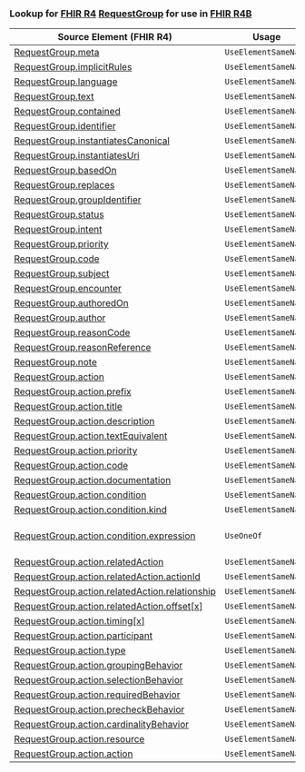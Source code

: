### Lookup for [FHIR R4](https://hl7.org/fhir/R4/) [RequestGroup](https://hl7.org/fhir/R4/RequestGroup.html) for use in [FHIR R4B](https://hl7.org/fhir/R4B/)

| Source Element (FHIR R4) | Usage | Target |
| -------------- | ----- | ------ |
| [RequestGroup.meta](https://hl7.org/fhir/R4/RequestGroup.html#resource) | `UseElementSameName` | [RequestGroup.meta](https://hl7.org/fhir/R4B/RequestGroup.html#resource) |
| [RequestGroup.implicitRules](https://hl7.org/fhir/R4/RequestGroup.html#resource) | `UseElementSameName` | [RequestGroup.implicitRules](https://hl7.org/fhir/R4B/RequestGroup.html#resource) |
| [RequestGroup.language](https://hl7.org/fhir/R4/RequestGroup.html#resource) | `UseElementSameName` | [RequestGroup.language](https://hl7.org/fhir/R4B/RequestGroup.html#resource) |
| [RequestGroup.text](https://hl7.org/fhir/R4/RequestGroup.html#resource) | `UseElementSameName` | [RequestGroup.text](https://hl7.org/fhir/R4B/RequestGroup.html#resource) |
| [RequestGroup.contained](https://hl7.org/fhir/R4/RequestGroup.html#resource) | `UseElementSameName` | [RequestGroup.contained](https://hl7.org/fhir/R4B/RequestGroup.html#resource) |
| [RequestGroup.identifier](https://hl7.org/fhir/R4/RequestGroup.html#resource) | `UseElementSameName` | [RequestGroup.identifier](https://hl7.org/fhir/R4B/RequestGroup.html#resource) |
| [RequestGroup.instantiatesCanonical](https://hl7.org/fhir/R4/RequestGroup.html#resource) | `UseElementSameName` | [RequestGroup.instantiatesCanonical](https://hl7.org/fhir/R4B/RequestGroup.html#resource) |
| [RequestGroup.instantiatesUri](https://hl7.org/fhir/R4/RequestGroup.html#resource) | `UseElementSameName` | [RequestGroup.instantiatesUri](https://hl7.org/fhir/R4B/RequestGroup.html#resource) |
| [RequestGroup.basedOn](https://hl7.org/fhir/R4/RequestGroup.html#resource) | `UseElementSameName` | [RequestGroup.basedOn](https://hl7.org/fhir/R4B/RequestGroup.html#resource) |
| [RequestGroup.replaces](https://hl7.org/fhir/R4/RequestGroup.html#resource) | `UseElementSameName` | [RequestGroup.replaces](https://hl7.org/fhir/R4B/RequestGroup.html#resource) |
| [RequestGroup.groupIdentifier](https://hl7.org/fhir/R4/RequestGroup.html#resource) | `UseElementSameName` | [RequestGroup.groupIdentifier](https://hl7.org/fhir/R4B/RequestGroup.html#resource) |
| [RequestGroup.status](https://hl7.org/fhir/R4/RequestGroup.html#resource) | `UseElementSameName` | [RequestGroup.status](https://hl7.org/fhir/R4B/RequestGroup.html#resource) |
| [RequestGroup.intent](https://hl7.org/fhir/R4/RequestGroup.html#resource) | `UseElementSameName` | [RequestGroup.intent](https://hl7.org/fhir/R4B/RequestGroup.html#resource) |
| [RequestGroup.priority](https://hl7.org/fhir/R4/RequestGroup.html#resource) | `UseElementSameName` | [RequestGroup.priority](https://hl7.org/fhir/R4B/RequestGroup.html#resource) |
| [RequestGroup.code](https://hl7.org/fhir/R4/RequestGroup.html#resource) | `UseElementSameName` | [RequestGroup.code](https://hl7.org/fhir/R4B/RequestGroup.html#resource) |
| [RequestGroup.subject](https://hl7.org/fhir/R4/RequestGroup.html#resource) | `UseElementSameName` | [RequestGroup.subject](https://hl7.org/fhir/R4B/RequestGroup.html#resource) |
| [RequestGroup.encounter](https://hl7.org/fhir/R4/RequestGroup.html#resource) | `UseElementSameName` | [RequestGroup.encounter](https://hl7.org/fhir/R4B/RequestGroup.html#resource) |
| [RequestGroup.authoredOn](https://hl7.org/fhir/R4/RequestGroup.html#resource) | `UseElementSameName` | [RequestGroup.authoredOn](https://hl7.org/fhir/R4B/RequestGroup.html#resource) |
| [RequestGroup.author](https://hl7.org/fhir/R4/RequestGroup.html#resource) | `UseElementSameName` | [RequestGroup.author](https://hl7.org/fhir/R4B/RequestGroup.html#resource) |
| [RequestGroup.reasonCode](https://hl7.org/fhir/R4/RequestGroup.html#resource) | `UseElementSameName` | [RequestGroup.reasonCode](https://hl7.org/fhir/R4B/RequestGroup.html#resource) |
| [RequestGroup.reasonReference](https://hl7.org/fhir/R4/RequestGroup.html#resource) | `UseElementSameName` | [RequestGroup.reasonReference](https://hl7.org/fhir/R4B/RequestGroup.html#resource) |
| [RequestGroup.note](https://hl7.org/fhir/R4/RequestGroup.html#resource) | `UseElementSameName` | [RequestGroup.note](https://hl7.org/fhir/R4B/RequestGroup.html#resource) |
| [RequestGroup.action](https://hl7.org/fhir/R4/RequestGroup.html#resource) | `UseElementSameName` | [RequestGroup.action](https://hl7.org/fhir/R4B/RequestGroup.html#resource) |
| [RequestGroup.action.prefix](https://hl7.org/fhir/R4/RequestGroup.html#resource) | `UseElementSameName` | [RequestGroup.action.prefix](https://hl7.org/fhir/R4B/RequestGroup.html#resource) |
| [RequestGroup.action.title](https://hl7.org/fhir/R4/RequestGroup.html#resource) | `UseElementSameName` | [RequestGroup.action.title](https://hl7.org/fhir/R4B/RequestGroup.html#resource) |
| [RequestGroup.action.description](https://hl7.org/fhir/R4/RequestGroup.html#resource) | `UseElementSameName` | [RequestGroup.action.description](https://hl7.org/fhir/R4B/RequestGroup.html#resource) |
| [RequestGroup.action.textEquivalent](https://hl7.org/fhir/R4/RequestGroup.html#resource) | `UseElementSameName` | [RequestGroup.action.textEquivalent](https://hl7.org/fhir/R4B/RequestGroup.html#resource) |
| [RequestGroup.action.priority](https://hl7.org/fhir/R4/RequestGroup.html#resource) | `UseElementSameName` | [RequestGroup.action.priority](https://hl7.org/fhir/R4B/RequestGroup.html#resource) |
| [RequestGroup.action.code](https://hl7.org/fhir/R4/RequestGroup.html#resource) | `UseElementSameName` | [RequestGroup.action.code](https://hl7.org/fhir/R4B/RequestGroup.html#resource) |
| [RequestGroup.action.documentation](https://hl7.org/fhir/R4/RequestGroup.html#resource) | `UseElementSameName` | [RequestGroup.action.documentation](https://hl7.org/fhir/R4B/RequestGroup.html#resource) |
| [RequestGroup.action.condition](https://hl7.org/fhir/R4/RequestGroup.html#resource) | `UseElementSameName` | [RequestGroup.action.condition](https://hl7.org/fhir/R4B/RequestGroup.html#resource) |
| [RequestGroup.action.condition.kind](https://hl7.org/fhir/R4/RequestGroup.html#resource) | `UseElementSameName` | [RequestGroup.action.condition.kind](https://hl7.org/fhir/R4B/RequestGroup.html#resource) |
| [RequestGroup.action.condition.expression](https://hl7.org/fhir/R4/RequestGroup.html#resource) | `UseOneOf` | [RequestGroup.action.condition.expression](https://hl7.org/fhir/R4B/RequestGroup.html#resource)<br />[RequestGroup.action.condition.expression](https://hl7.org/fhir/R4B/RequestGroup.html#resource)<br />[RequestGroup.action.condition.expression](https://hl7.org/fhir/R4B/RequestGroup.html#resource) |
| [RequestGroup.action.relatedAction](https://hl7.org/fhir/R4/RequestGroup.html#resource) | `UseElementSameName` | [RequestGroup.action.relatedAction](https://hl7.org/fhir/R4B/RequestGroup.html#resource) |
| [RequestGroup.action.relatedAction.actionId](https://hl7.org/fhir/R4/RequestGroup.html#resource) | `UseElementSameName` | [RequestGroup.action.relatedAction.actionId](https://hl7.org/fhir/R4B/RequestGroup.html#resource) |
| [RequestGroup.action.relatedAction.relationship](https://hl7.org/fhir/R4/RequestGroup.html#resource) | `UseElementSameName` | [RequestGroup.action.relatedAction.relationship](https://hl7.org/fhir/R4B/RequestGroup.html#resource) |
| [RequestGroup.action.relatedAction.offset[x]](https://hl7.org/fhir/R4/RequestGroup.html#resource) | `UseElementSameName` | [RequestGroup.action.relatedAction.offset[x]](https://hl7.org/fhir/R4B/RequestGroup.html#resource) |
| [RequestGroup.action.timing[x]](https://hl7.org/fhir/R4/RequestGroup.html#resource) | `UseElementSameName` | [RequestGroup.action.timing[x]](https://hl7.org/fhir/R4B/RequestGroup.html#resource) |
| [RequestGroup.action.participant](https://hl7.org/fhir/R4/RequestGroup.html#resource) | `UseElementSameName` | [RequestGroup.action.participant](https://hl7.org/fhir/R4B/RequestGroup.html#resource) |
| [RequestGroup.action.type](https://hl7.org/fhir/R4/RequestGroup.html#resource) | `UseElementSameName` | [RequestGroup.action.type](https://hl7.org/fhir/R4B/RequestGroup.html#resource) |
| [RequestGroup.action.groupingBehavior](https://hl7.org/fhir/R4/RequestGroup.html#resource) | `UseElementSameName` | [RequestGroup.action.groupingBehavior](https://hl7.org/fhir/R4B/RequestGroup.html#resource) |
| [RequestGroup.action.selectionBehavior](https://hl7.org/fhir/R4/RequestGroup.html#resource) | `UseElementSameName` | [RequestGroup.action.selectionBehavior](https://hl7.org/fhir/R4B/RequestGroup.html#resource) |
| [RequestGroup.action.requiredBehavior](https://hl7.org/fhir/R4/RequestGroup.html#resource) | `UseElementSameName` | [RequestGroup.action.requiredBehavior](https://hl7.org/fhir/R4B/RequestGroup.html#resource) |
| [RequestGroup.action.precheckBehavior](https://hl7.org/fhir/R4/RequestGroup.html#resource) | `UseElementSameName` | [RequestGroup.action.precheckBehavior](https://hl7.org/fhir/R4B/RequestGroup.html#resource) |
| [RequestGroup.action.cardinalityBehavior](https://hl7.org/fhir/R4/RequestGroup.html#resource) | `UseElementSameName` | [RequestGroup.action.cardinalityBehavior](https://hl7.org/fhir/R4B/RequestGroup.html#resource) |
| [RequestGroup.action.resource](https://hl7.org/fhir/R4/RequestGroup.html#resource) | `UseElementSameName` | [RequestGroup.action.resource](https://hl7.org/fhir/R4B/RequestGroup.html#resource) |
| [RequestGroup.action.action](https://hl7.org/fhir/R4/RequestGroup.html#resource) | `UseElementSameName` | [RequestGroup.action.action](https://hl7.org/fhir/R4B/RequestGroup.html#resource) |
